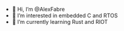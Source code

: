 - 👋 Hi, I’m @AlexFabre
- 👀 I’m interested in embedded C and RTOS
- 🌱 I’m currently learning Rust and RIOT

<!---
AlexFabre/AlexFabre is a ✨ special ✨ repository because its `README.md` (this file) appears on your GitHub profile.
You can click the Preview link to take a look at your changes.
--->
